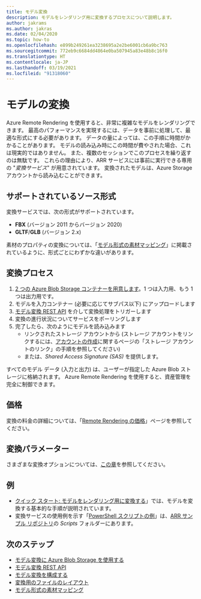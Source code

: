 ```yaml
---
title: モデル変換
description: モデルをレンダリング用に変換するプロセスについて説明します。
author: jakrams
ms.author: jakras
ms.date: 02/04/2020
ms.topic: how-to
ms.openlocfilehash: e899b249261ea3238695a2e2be6001cb6a9bc763
ms.sourcegitcommit: 772eb9c6684dd4864e0ba507945a83e48b8c16f0
ms.translationtype: HT
ms.contentlocale: ja-JP
ms.lasthandoff: 03/19/2021
ms.locfileid: "91318060"
---
```

# <a name="convert-models"></a>モデルの変換

Azure Remote Rendering を使用すると、非常に複雑なモデルをレンダリングできます。 最高のパフォーマンスを実現するには、データを事前に処理して、最適な形式にする必要があります。 データの量によっては、この手順に時間がかかることがあります。 モデルの読み込み時にこの時間が費やされた場合、これは現実的ではありません。 また、複数のセッションでこのプロセスを繰り返すのは無駄です。 これらの理由により、ARR サービスには事前に実行できる専用の "*変換サービス*" が用意されています。
変換されたモデルは、Azure Storage アカウントから読み込むことができます。

## <a name="supported-source-formats"></a>サポートされているソース形式

変換サービスでは、次の形式がサポートされています。

- **FBX**  (バージョン 2011 からバージョン 2020)
- **GLTF**/**GLB** (バージョン 2.x)

素材のプロパティの変換については、「[モデル形式の素材マッピング](../../reference/material-mapping.md)」に掲載されているように、形式ごとにわずかな違いがあります。

## <a name="the-conversion-process"></a>変換プロセス

1. [2 つの Azure Blob Storage コンテナーを用意します](blob-storage.md)。1 つは入力用、もう 1 つは出力用です。
1. モデルを入力コンテナー (必要に応じてサブパス以下) にアップロードします
1. [モデル変換 REST API](conversion-rest-api.md) を介して変換処理をトリガーします
1. 変換の進行状況についてサービスをポーリングします
1. 完了したら、次のようにモデルを読み込みます
    - リンクされたストレージ アカウントから (ストレージ アカウントをリンクするには、[アカウントの作成](../create-an-account.md#link-storage-accounts)に関するページの「ストレージ アカウントのリンク」の手順を参照してください)
    - または、*Shared Access Signature (SAS)* を提供します。

すべてのモデル データ (入力と出力) は、ユーザーが指定した Azure Blob ストレージに格納されます。 Azure Remote Rendering を使用すると、資産管理を完全に制御できます。

## <a name="pricing"></a>価格

変換の料金の詳細については、「[Remote Rendering の価格](https://azure.microsoft.com/pricing/details/remote-rendering)」ページを参照してください。


## <a name="conversion-parameters"></a>変換パラメーター

さまざまな変換オプションについては、[この章](configure-model-conversion.md)を参照してください。

## <a name="examples"></a>例

- [クイック スタート: モデルをレンダリング用に変換する](../../quickstarts/convert-model.md)」では、モデルを変換する基本的な手順が説明されています。
- 変換サービスの使用例を示す「[PowerShell スクリプトの例](../../samples/powershell-example-scripts.md)」は、[ARR サンプル リポジトリ](https://github.com/Azure/azure-remote-rendering)の *Scripts* フォルダーにあります。

## <a name="next-steps"></a>次のステップ

- [モデル変換に Azure Blob Storage を使用する](blob-storage.md)
- [モデル変換 REST API](conversion-rest-api.md)
- [モデル変換を構成する](configure-model-conversion.md)
- [変換用のファイルのレイアウト](layout-files-for-conversion.md)
- [モデル形式の素材マッピング](../../reference/material-mapping.md)
